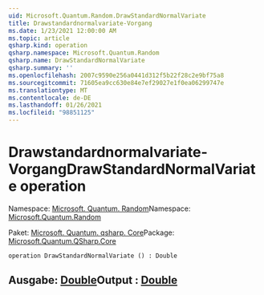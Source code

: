 ```yaml
---
uid: Microsoft.Quantum.Random.DrawStandardNormalVariate
title: Drawstandardnormalvariate-Vorgang
ms.date: 1/23/2021 12:00:00 AM
ms.topic: article
qsharp.kind: operation
qsharp.namespace: Microsoft.Quantum.Random
qsharp.name: DrawStandardNormalVariate
qsharp.summary: ''
ms.openlocfilehash: 2007c9590e256a0441d312f5b22f28c2e9bf75a8
ms.sourcegitcommit: 71605ea9cc630e84e7ef29027e1f0ea06299747e
ms.translationtype: MT
ms.contentlocale: de-DE
ms.lasthandoff: 01/26/2021
ms.locfileid: "98851125"
---
```

# <a name="drawstandardnormalvariate-operation"></a><span data-ttu-id="546c3-102">Drawstandardnormalvariate-Vorgang</span><span class="sxs-lookup"><span data-stu-id="546c3-102">DrawStandardNormalVariate operation</span></span>

<span data-ttu-id="546c3-103">Namespace: [Microsoft. Quantum. Random](xref:Microsoft.Quantum.Random)</span><span class="sxs-lookup"><span data-stu-id="546c3-103">Namespace: [Microsoft.Quantum.Random](xref:Microsoft.Quantum.Random)</span></span>

<span data-ttu-id="546c3-104">Paket: [Microsoft. Quantum. qsharp. Core](https://nuget.org/packages/Microsoft.Quantum.QSharp.Core)</span><span class="sxs-lookup"><span data-stu-id="546c3-104">Package: [Microsoft.Quantum.QSharp.Core](https://nuget.org/packages/Microsoft.Quantum.QSharp.Core)</span></span>




```qsharp
operation DrawStandardNormalVariate () : Double
```


## <a name="output--double"></a><span data-ttu-id="546c3-105">Ausgabe: [Double](xref:microsoft.quantum.lang-ref.double)</span><span class="sxs-lookup"><span data-stu-id="546c3-105">Output : [Double](xref:microsoft.quantum.lang-ref.double)</span></span>

